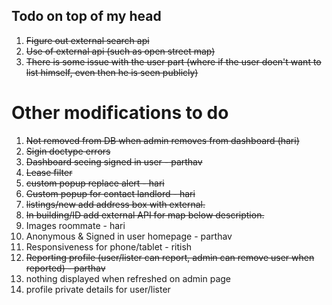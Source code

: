 ## Todo on top of my head

1. ~~Figure out external search api~~
2. ~~Use of external api (such as open street map)~~
3. ~~There is some issue with the user part (where if the user doen't want to list himself, even then he is seen publicly)~~

# Other modifications to do

1. ~~Not removed from DB when admin removes from dashboard (hari)~~
2. ~~Sigin doctype errors~~
3. ~~Dashboard seeing signed in user - parthav~~
4. ~~Lease filter~~
5. ~~custom popup replace alert - hari~~
6. ~~Custom popup for contact landlord - hari~~
7. ~~listings/new add address box with external.~~
8. ~~In building/ID add external API for map below description.~~
9. Images roommate - hari
10. Anonymous & Signed in user homepage - parthav
11. Responsiveness for phone/tablet - ritish
12. ~~Reporting profile (user/lister can report, admin can remove user when reported) - parthav~~
13. nothing displayed when refreshed on admin page
14. profile private details for user/lister
